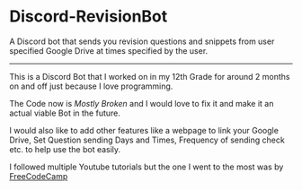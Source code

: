 # Discord-RevisionBot
A Discord bot that sends you revision questions and snippets from user specified Google Drive at times specified by the user.

---

This is a Discord Bot that I worked on in my 12th Grade for around 2 months on and off just because I love programming.

The Code now is *Mostly Broken* and I would love to fix it and make it an actual viable Bot in the future.

I would also like to add other features like a webpage to link your Google Drive, Set Question sending Days and Times, Frequency of sending check etc. to help use the bot easily.

I followed multiple Youtube tutorials but the one I went to the most was by [FreeCodeCamp](https://www.youtube.com/watch?v=SPTfmiYiuok)
